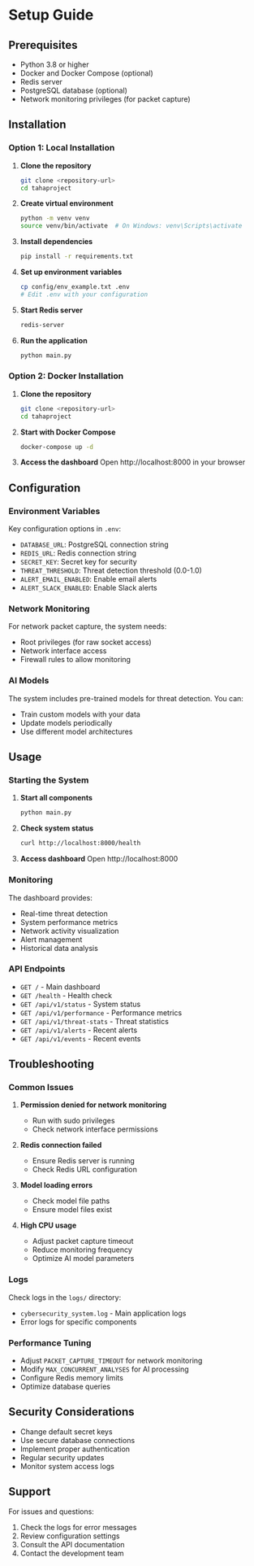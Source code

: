 # Setup Guide

## Prerequisites

- Python 3.8 or higher
- Docker and Docker Compose (optional)
- Redis server
- PostgreSQL database (optional)
- Network monitoring privileges (for packet capture)

## Installation

### Option 1: Local Installation

1. **Clone the repository**
   ```bash
   git clone <repository-url>
   cd tahaproject
   ```

2. **Create virtual environment**
   ```bash
   python -m venv venv
   source venv/bin/activate  # On Windows: venv\Scripts\activate
   ```

3. **Install dependencies**
   ```bash
   pip install -r requirements.txt
   ```

4. **Set up environment variables**
   ```bash
   cp config/env_example.txt .env
   # Edit .env with your configuration
   ```

5. **Start Redis server**
   ```bash
   redis-server
   ```

6. **Run the application**
   ```bash
   python main.py
   ```

### Option 2: Docker Installation

1. **Clone the repository**
   ```bash
   git clone <repository-url>
   cd tahaproject
   ```

2. **Start with Docker Compose**
   ```bash
   docker-compose up -d
   ```

3. **Access the dashboard**
   Open http://localhost:8000 in your browser

## Configuration

### Environment Variables

Key configuration options in `.env`:

- `DATABASE_URL`: PostgreSQL connection string
- `REDIS_URL`: Redis connection string
- `SECRET_KEY`: Secret key for security
- `THREAT_THRESHOLD`: Threat detection threshold (0.0-1.0)
- `ALERT_EMAIL_ENABLED`: Enable email alerts
- `ALERT_SLACK_ENABLED`: Enable Slack alerts

### Network Monitoring

For network packet capture, the system needs:

- Root privileges (for raw socket access)
- Network interface access
- Firewall rules to allow monitoring

### AI Models

The system includes pre-trained models for threat detection. You can:

- Train custom models with your data
- Update models periodically
- Use different model architectures

## Usage

### Starting the System

1. **Start all components**
   ```bash
   python main.py
   ```

2. **Check system status**
   ```bash
   curl http://localhost:8000/health
   ```

3. **Access dashboard**
   Open http://localhost:8000

### Monitoring

The dashboard provides:

- Real-time threat detection
- System performance metrics
- Network activity visualization
- Alert management
- Historical data analysis

### API Endpoints

- `GET /` - Main dashboard
- `GET /health` - Health check
- `GET /api/v1/status` - System status
- `GET /api/v1/performance` - Performance metrics
- `GET /api/v1/threat-stats` - Threat statistics
- `GET /api/v1/alerts` - Recent alerts
- `GET /api/v1/events` - Recent events

## Troubleshooting

### Common Issues

1. **Permission denied for network monitoring**
   - Run with sudo privileges
   - Check network interface permissions

2. **Redis connection failed**
   - Ensure Redis server is running
   - Check Redis URL configuration

3. **Model loading errors**
   - Check model file paths
   - Ensure model files exist

4. **High CPU usage**
   - Adjust packet capture timeout
   - Reduce monitoring frequency
   - Optimize AI model parameters

### Logs

Check logs in the `logs/` directory:

- `cybersecurity_system.log` - Main application logs
- Error logs for specific components

### Performance Tuning

- Adjust `PACKET_CAPTURE_TIMEOUT` for network monitoring
- Modify `MAX_CONCURRENT_ANALYSES` for AI processing
- Configure Redis memory limits
- Optimize database queries

## Security Considerations

- Change default secret keys
- Use secure database connections
- Implement proper authentication
- Regular security updates
- Monitor system access logs

## Support

For issues and questions:

1. Check the logs for error messages
2. Review configuration settings
3. Consult the API documentation
4. Contact the development team
